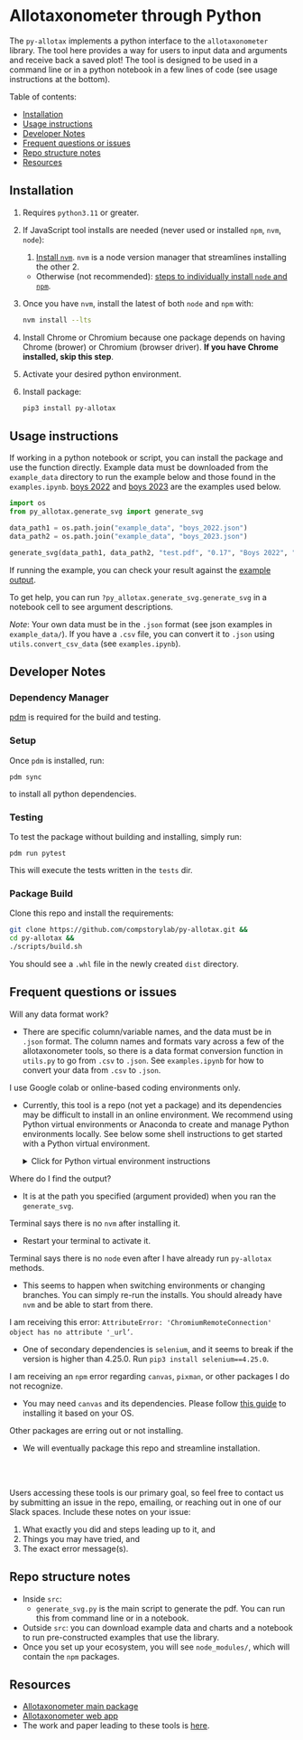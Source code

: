 # Allotaxonometer through Python

The `py-allotax` implements a python interface to the `allotaxonometer` library. The tool here provides a way for users to input data and arguments and receive back a saved plot! The tool is designed to be used in a command line or in a python notebook in a few lines of code (see usage instructions at the bottom).

Table of contents:
- [Installation](#installation)
- [Usage instructions](#usage-instructions)
- [Developer Notes](#developer-notes)
- [Frequent questions or issues](#frequent-questions-or-issues)
- [Repo structure notes](#repo-structure-notes)
- [Resources](#resources)



## Installation

1. Requires `python3.11` or greater.

1. If JavaScript tool installs are needed (never used or installed `npm`, `nvm`, `node`):
    1. [Install `nvm`](https://github.com/nvm-sh/nvm?tab=readme-ov-file#installing-and-updating). `nvm` is a node version manager that streamlines installing the other 2.
    - Otherwise (not recommended): [steps to individually install `node` and `npm`](https://docs.npmjs.com/downloading-and-installing-node-js-and-npm).
1. Once you have `nvm`, install the latest of both `node` and `npm` with:
    ```bash
    nvm install --lts
    ```
1. Install Chrome or Chromium because one package depends on having Chrome (brower) or Chromium (browser driver). **If you have Chrome installed, skip this step**.

1. Activate your desired python environment.

1. Install package:
    ```bash
    pip3 install py-allotax
    ```

## Usage instructions

If working in a python notebook or script, you can install the package and use the function directly. Example data must be downloaded from the `example_data` directory to run the example below and those found in the `examples.ipynb`. [boys 2022](example_data/boys_2022.csv) and [boys 2023](example_data/boys_2023.json) are the examples used below.

```python
import os
from py_allotax.generate_svg import generate_svg

data_path1 = os.path.join("example_data", "boys_2022.json")
data_path2 = os.path.join("example_data", "boys_2023.json")

generate_svg(data_path1, data_path2, "test.pdf", "0.17", "Boys 2022", "Boys 2023")
```

If running the example, you can check your result against the [example output](example_charts).

To get help, you can run `?py_allotax.generate_svg.generate_svg` in a notebook cell to see argument descriptions.

*Note*: Your own data must be in the `.json` format (see json examples in `example_data/`). If you have a `.csv` file, you can convert it to `.json` using `utils.convert_csv_data` (see `examples.ipynb`).


## Developer Notes
### Dependency Manager
[pdm](https://pdm-project.org/latest/#installation) is required for the build and testing.

### Setup
Once `pdm` is installed, run:
```
pdm sync
```
to install all python dependencies.

### Testing

To test the package without building and installing, simply run:
```
pdm run pytest
```
This will execute the tests written in the `tests` dir.

### Package Build
Clone this repo and install the requirements:

```bash
git clone https://github.com/compstorylab/py-allotax.git &&
cd py-allotax &&
./scripts/build.sh
```

You should see a `.whl` file in the newly created `dist` directory.

## Frequent questions or issues

Will any data format work?
- There are specific column/variable names, and the data must be in `.json` format. The column names and formats vary across a few of the allotaxonometer tools, so there is a data format conversion function in `utils.py` to go from `.csv` to `.json`. See `examples.ipynb` for how to convert your data from `.csv` to `.json`.

I use Google colab or online-based coding environments only.
- Currently, this tool is a repo (not yet a package) and its dependencies may be difficult to install in an online environment. We recommend using Python virtual environments or Anaconda to create and manage Python environments locally. See below some shell instructions to get started with a Python virtual environment.

    <details>
    <summary>Click for Python virtual environment instructions</summary>

    - Navigate to ('change directory' with `cd`) the folder where your coding or related work lives. These instructions will create a folder here containing your environment, `env`. Inside the folder, python’s virtual environment library, `venv`, will create files and download libraries. Each time you activate this environment, you have access to its libraries and can manage them.
        ```
        cd path-to-create-env
        ```
    - Generate an `env` with a name such as `allotax_env`:
        ```
        python3 -m venv <name_of_env>
        ```
    - Activate (source) the `env`; unless you automate this step, you will need to do this each time you restart your shell or change `env`.
        - In the directory where your `env` is, enter `pwd` (print working directory) to get its full path. Copy that path and fill in below, leaving the `bin/activate` at the end:
            ```
            source /replace-wth-path-to/name_of_env/bin/activate
            ```
        - Now you can install the python packages needed or do other library management (type `pip help` for more commands):
            ```
            pip3 install pandas pyhtml2pdf selenium==4.25.0
            ```
    - You are set up to use a coding application (IDE) or command line to run this tool. If you do not have Anaconda, we recommend VS Code (where you can work with `.ipynb` files as you might in Jupyter or Colab).
    </details>


Where do I find the output?
- It is at the path you specified (argument provided) when you ran the `generate_svg`.

Terminal says there is no `nvm` after installing it.
- Restart your terminal to activate it.

Terminal says there is no `node` even after I have already run `py-allotax` methods.
- This seems to happen when switching environments or changing branches. You can simply re-run the installs. You should already have `nvm` and be able to start from there.

I am receiving this error: `AttributeError: 'ChromiumRemoteConnection' object has no attribute '_url’`.
- One of secondary dependencies is `selenium`, and it seems to break if the version is higher than 4.25.0. Run `pip3 install selenium==4.25.0`.

I am receiving an `npm` error regarding `canvas`, `pixman`, or other packages I do not recognize.
- You may need `canvas` and its dependencies. Please follow [this guide](https://www.npmjs.com/package/canvas#compiling) to installing it based on your OS.

Other packages are erring out or not installing.
- We will eventually package this repo and streamline installation.


<br>
<br>

Users accessing these tools is our primary goal, so feel free to contact us by submitting an issue in the repo, emailing, or reaching out in one of our Slack spaces. Include these notes on your issue:
1. What exactly you did and steps leading up to it, and
2. Things you may have tried, and
3. The exact error message(s).


## Repo structure notes
- Inside `src`:
    - `generate_svg.py` is the main script to generate the pdf. You can run this from command line or in a notebook.
- Outside `src`: you can download example data and charts and a notebook to run pre-constructed examples that use the library.
- Once you set up your ecosystem, you will see `node_modules/`, which will contain the `npm` packages.


## Resources

- [Allotaxonometer main package](https://github.com/jstonge/allotaxonometer)
- [Allotaxonometer web app](https://allotax.vercel.app/)
- The work and paper leading to these tools is [here](https://doi.org/10.1140/epjds/s13688-023-00400-x).
